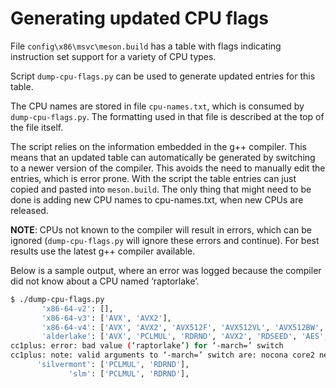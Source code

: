 # Generating updated CPU flags

File `config\x86\msvc\meson.build` has a table with flags indicating instruction set support for a variety of CPU types.

Script `dump-cpu-flags.py` can be used to generate updated entries for this table.

The CPU names are stored in file `cpu-names.txt`, which is consumed by `dump-cpu-flags.py`. The formatting used in that file is described at the top of the file itself.

The script relies on the information embedded in the g++ compiler. This means that an updated table can automatically be generated by switching to a newer version of the compiler. This avoids the need to manually edit the entries, which is error prone. With the script the table entries can just copied and pasted into `meson.build`. The only thing that might need to be done is adding new CPU names to cpu-names.txt, when new CPUs are released.

**NOTE**: CPUs not known to the compiler will result in errors, which can be ignored (`dump-cpu-flags.py` will ignore these errors and continue). For best results use the latest g++ compiler available.

Below is a sample output, where an error was logged because the compiler did not know about a CPU named ‘raptorlake’.

```sh
$ ./dump-cpu-flags.py
       'x86-64-v2': [],
       'x86-64-v3': ['AVX', 'AVX2'],
       'x86-64-v4': ['AVX', 'AVX2', 'AVX512F', 'AVX512VL', 'AVX512BW', 'AVX512DQ', 'AVX512CD'],
       'alderlake': ['AVX', 'PCLMUL', 'RDRND', 'AVX2', 'RDSEED', 'AES', 'VPCLMULQDQ', 'GFNI'],
cc1plus: error: bad value (‘raptorlake’) for ‘-march=’ switch
cc1plus: note: valid arguments to ‘-march=’ switch are: nocona core2 nehalem corei7 westmere sandybridge...
      'silvermont': ['PCLMUL', 'RDRND'],
             'slm': ['PCLMUL', 'RDRND'],
```